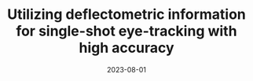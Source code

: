 ---
# Title of Talk
title: 'Utilizing deflectometric information for single-shot eye-tracking with high accuracy'

# Talk Weights (used for order on different pages)
landing_weight: 7

# Authors
# Format: A YAML List of Author Names
authors:
- florian-willomitzer

# Location
location: 'OPTICA Imaging Congress, 3D Image Acquisition and Display: Technology, Perception and Applications, Boston'

# Date
# Format: YYYY-MM-DD. A day must be included, but it won't be visible.
date: 2023-08-01

# Link to Talk
external_link: https://drive.google.com/file/d/1bp5wqilaquyfKsCQCFcYbjFcxk3K-fzq/view?usp=sharing

summary: ''
image:
  preview-only: true
---